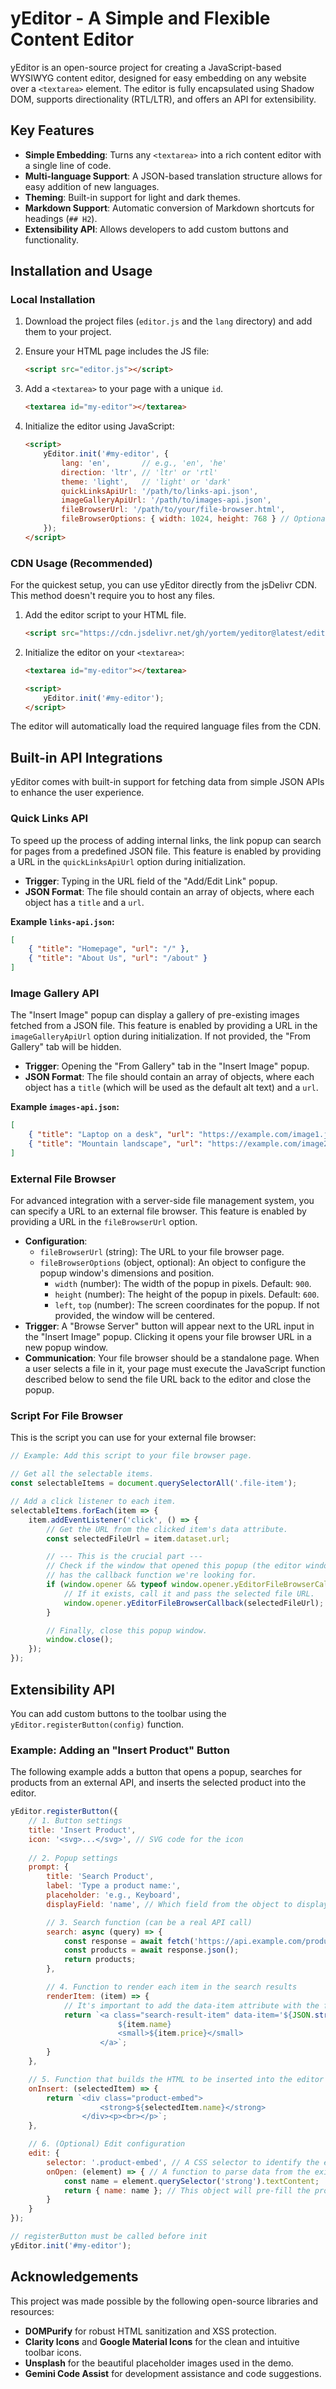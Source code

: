 # yEditor - A Simple and Flexible Content Editor

yEditor is an open-source project for creating a JavaScript-based WYSIWYG content editor, designed for easy embedding on any website over a `<textarea>` element. The editor is fully encapsulated using Shadow DOM, supports directionality (RTL/LTR), and offers an API for extensibility.



## Key Features

- **Simple Embedding**: Turns any `<textarea>` into a rich content editor with a single line of code.
- **Multi-language Support**: A JSON-based translation structure allows for easy addition of new languages.
- **Theming**: Built-in support for light and dark themes.
- **Markdown Support**: Automatic conversion of Markdown shortcuts for headings (`## H2`).
- **Extensibility API**: Allows developers to add custom buttons and functionality.

## Installation and Usage

### Local Installation

1.  Download the project files (`editor.js` and the `lang` directory) and add them to your project.
2.  Ensure your HTML page includes the JS file:

    ```html
    <script src="editor.js"></script>
    ```

3.  Add a `<textarea>` to your page with a unique `id`.

    ```html
    <textarea id="my-editor"></textarea>
    ```

4.  Initialize the editor using JavaScript:

    ```html
    <script>
        yEditor.init('#my-editor', {
            lang: 'en',       // e.g., 'en', 'he'
            direction: 'ltr', // 'ltr' or 'rtl'
            theme: 'light',   // 'light' or 'dark'
            quickLinksApiUrl: '/path/to/links-api.json',
            imageGalleryApiUrl: '/path/to/images-api.json',
            fileBrowserUrl: '/path/to/your/file-browser.html',
            fileBrowserOptions: { width: 1024, height: 768 } // Optional
        });
    </script>
    ```

### CDN Usage (Recommended)

For the quickest setup, you can use yEditor directly from the jsDelivr CDN. This method doesn't require you to host any files.

1.  Add the editor script to your HTML file.

    ```html
    <script src="https://cdn.jsdelivr.net/gh/yortem/yeditor@latest/editor.js"></script>
    ```

2.  Initialize the editor on your `<textarea>`:

    ```html
    <textarea id="my-editor"></textarea>

    <script>
        yEditor.init('#my-editor');
    </script>
    ```
The editor will automatically load the required language files from the CDN.

## Built-in API Integrations

yEditor comes with built-in support for fetching data from simple JSON APIs to enhance the user experience.

### Quick Links API

To speed up the process of adding internal links, the link popup can search for pages from a predefined JSON file.
This feature is enabled by providing a URL in the `quickLinksApiUrl` option during initialization.

*   **Trigger**: Typing in the URL field of the "Add/Edit Link" popup.
*   **JSON Format**: The file should contain an array of objects, where each object has a `title` and a `url`.

**Example `links-api.json`:**
```json
[
    { "title": "Homepage", "url": "/" },
    { "title": "About Us", "url": "/about" }
]
```

### Image Gallery API

The "Insert Image" popup can display a gallery of pre-existing images fetched from a JSON file.
This feature is enabled by providing a URL in the `imageGalleryApiUrl` option during initialization. If not provided, the "From Gallery" tab will be hidden.

*   **Trigger**: Opening the "From Gallery" tab in the "Insert Image" popup.
*   **JSON Format**: The file should contain an array of objects, where each object has a `title` (which will be used as the default alt text) and a `url`.

**Example `images-api.json`:**
```json
[
    { "title": "Laptop on a desk", "url": "https://example.com/image1.jpg" },
    { "title": "Mountain landscape", "url": "https://example.com/image2.jpg" }
]
```

### External File Browser

For advanced integration with a server-side file management system, you can specify a URL to an external file browser. This feature is enabled by providing a URL in the `fileBrowserUrl` option.

*   **Configuration**:
    *   `fileBrowserUrl` (string): The URL to your file browser page.
    *   `fileBrowserOptions` (object, optional): An object to configure the popup window's dimensions and position.
        *   `width` (number): The width of the popup in pixels. Default: `900`.
        *   `height` (number): The height of the popup in pixels. Default: `600`.
        *   `left`, `top` (number): The screen coordinates for the popup. If not provided, the window will be centered.
*   **Trigger**: A "Browse Server" button will appear next to the URL input in the "Insert Image" popup. Clicking it opens your file browser URL in a new popup window.
*   **Communication**: Your file browser should be a standalone page. When a user selects a file in it, your page must execute the JavaScript function described below to send the file URL back to the editor and close the popup.

### Script For File Browser

This is the script you can use for your external file browser:

```javascript
// Example: Add this script to your file browser page.

// Get all the selectable items.
const selectableItems = document.querySelectorAll('.file-item');

// Add a click listener to each item.
selectableItems.forEach(item => {
    item.addEventListener('click', () => {
        // Get the URL from the clicked item's data attribute.
        const selectedFileUrl = item.dataset.url;

        // --- This is the crucial part ---
        // Check if the window that opened this popup (the editor window)
        // has the callback function we're looking for.
        if (window.opener && typeof window.opener.yEditorFileBrowserCallback === 'function') {
            // If it exists, call it and pass the selected file URL.
            window.opener.yEditorFileBrowserCallback(selectedFileUrl);
        }

        // Finally, close this popup window.
        window.close();
    });
});
```


## Extensibility API

You can add custom buttons to the toolbar using the `yEditor.registerButton(config)` function.

### Example: Adding an "Insert Product" Button

The following example adds a button that opens a popup, searches for products from an external API, and inserts the selected product into the editor.

```javascript
yEditor.registerButton({
    // 1. Button settings
    title: 'Insert Product',
    icon: '<svg>...</svg>', // SVG code for the icon
    
    // 2. Popup settings
    prompt: {
        title: 'Search Product',
        label: 'Type a product name:',
        placeholder: 'e.g., Keyboard',
        displayField: 'name', // Which field from the object to display in the search input after selection

        // 3. Search function (can be a real API call)
        search: async (query) => {
            const response = await fetch('https://api.example.com/products?q=' + query);
            const products = await response.json();
            return products;
        },

        // 4. Function to render each item in the search results
        renderItem: (item) => {
            // It's important to add the data-item attribute with the full object
            return `<a class="search-result-item" data-item='${JSON.stringify(item)}'>
                        ${item.name}
                        <small>${item.price}</small>
                    </a>`;
        }
    },

    // 5. Function that builds the HTML to be inserted into the editor after selection
    onInsert: (selectedItem) => {
        return `<div class="product-embed">
                    <strong>${selectedItem.name}</strong>
                </div><p><br></p>`;
    },

    // 6. (Optional) Edit configuration
    edit: {
        selector: '.product-embed', // A CSS selector to identify the element
        onOpen: (element) => { // A function to parse data from the existing element
            const name = element.querySelector('strong').textContent;
            return { name: name }; // This object will pre-fill the prompt
        }
    }
});

// registerButton must be called before init
yEditor.init('#my-editor');
```

## Acknowledgements

This project was made possible by the following open-source libraries and resources:

- **DOMPurify** for robust HTML sanitization and XSS protection.
- **Clarity Icons** and **Google Material Icons** for the clean and intuitive toolbar icons.
- **Unsplash** for the beautiful placeholder images used in the demo.
- **Gemini Code Assist** for development assistance and code suggestions.